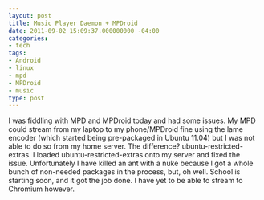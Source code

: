 ```yaml
---
layout: post
title: Music Player Daemon + MPDroid
date: 2011-09-02 15:09:37.000000000 -04:00
categories:
- tech
tags:
- Android
- linux
- mpd
- MPDroid
- music
type: post
---
```

I was fiddling with MPD and MPDroid today and had some issues. My MPD could stream from my laptop to my phone/MPDroid fine using the lame encoder (which started being pre-packaged in Ubuntu 11.04) but I was not able to do so from my home server. The difference? ubuntu-restricted-extras. I loaded ubuntu-restricted-extras onto my server and fixed the issue. Unfortunately I have killed an ant with a nuke because I got a whole bunch of non-needed packages in the process, but, oh well. School is starting soon, and it got the job done. I have yet to be able to stream to Chromium however.
